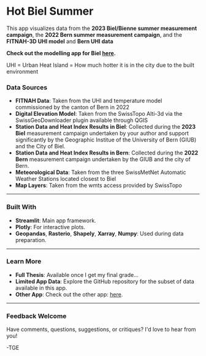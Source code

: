 # Hot Biel Summer
This app visualizes data from the **2023 Biel/Bienne summer measurement campaign**, the **2022 Bern summer measurement campaign**, and the **FITNAH-3D UHI model**  and **Bern UHI data**

**Check out the modelling app for Biel [here](https://urbanheatmodel.streamlit.app/).**

UHI = Urban Heat Island = How much hotter it is in the city due to the built environment

### Data Sources
- **FITNAH Data**: Taken from the UHI and temperature model commissioned by the canton of Bern in 2022
- **Digital Elevation Model**: Taken from the SwissTopo Alti-3d via the SwissGeoDownloader plugin available through QGIS
- **Station Data and Heat Index Results in Biel**: Collected during the **2023 Biel** measurement campaign undertaken by your author and support significantly by the Geographic Institue of the University of Bern (GIUB) and the City of Biel.
- **Station Data and Heat Index Results in Bern**: Collected during the **2022 Bern** measurement campaign undertaken by the GIUB and the city of Bern.
- **Meteorological Data**: Taken from the three SwissMetNet Automatic Weather Stations located closest to Biel
- **Map Layers**: Taken from the wmts access provided by SwissTopo
---

### Built With
- **Streamlit**: Main app framework.
- **Plotly**: For interactive plots.
- **Geopandas**, **Rasterio**, **Shapely**, **Xarray**, **Numpy**: Used during data preparation.
---

### Learn More
- **Full Thesis**: Available once I get my final grade...
- **Limited App Data**: Explore the GitHub repository for the subset of data available in this app.
- **Other App**: Check out the other app: [here](https://urbanheatmodel.streamlit.app/).
---

### Feedback Welcome
Have comments, questions, suggestions, or critiques? I'd love to hear from you!

-TGE
